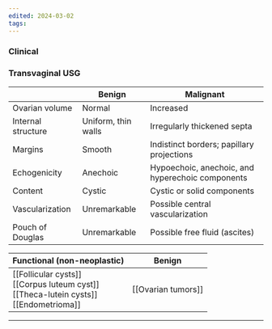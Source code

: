 ```yaml
---
edited: 2024-03-02
tags:
---
```


### Clinical

### Transvaginal USG
|                    | Benign              | Malignant                                        |
| ------------------ | ------------------- | ------------------------------------------------ |
| Ovarian volume     | Normal              | Increased                                        |
| Internal structure | Uniform, thin walls | Irregularly thickened septa                      |
| Margins            | Smooth              | Indistinct borders; papillary projections        |
| Echogenicity       | Anechoic            | Hypoechoic, anechoic, and hyperechoic components |
| Content            | Cystic              | Cystic or solid components                       |
| Vascularization    | Unremarkable        | Possible central vascularization                 |
| Pouch of Douglas   | Unremarkable        | Possible free fluid (ascites)                    |

| Functional (non-neoplastic)                                                                  | Benign              |
| -------------------------------------------------------------------------------------------- | ------------------- |
| [[Follicular cysts]]<br>[[Corpus luteum cyst]]<br>[[Theca-lutein cysts]]<br>[[Endometrioma]] | [[Ovarian tumors]]  |


---
